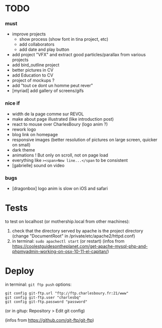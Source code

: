 
# TODO

### must
* improve projects
    * show process (show font in tina project, etc)
    * add collaborators
    * add date and play button
* add project "VFX" and extract good particles/parallax from various projects
* add bird_outline project
* better pictures in CV
* add Education to CV
* project of mockups ?
* add "tout ce dont un homme peut rever"
* [myriad] add gallery of screens/gifs

### nice if
* width de la page comme sur REVOL
* make about page illustrated (like introduction post)
* react to mouse over CharlesBoury (logo anim ?)
* rework logo
* blog link on homepage
* responsive images (better resolution of pictures on large screen, quicker on small)
* dark theme
* animations ! But only on scroll, not on page load
* everything like `><span>New line...</span` to be consistent
* [gabrielle] sound on video

### bugs
* [dragonbox] logo anim is slow on iOS and safari

# Tests
to test on localhost (or mothership.local from other machines):

1. check that the directory served by apache is the project directory (change "DocumentRoot" in /private/etc/apache2/httpd.conf)
2. in terminal: `sudo apachectl start` (or restart)
    (infos from https://coolestguidesontheplanet.com/get-apache-mysql-php-and-phpmyadmin-working-on-osx-10-11-el-capitan/)

# Deploy
in terminal: `git ftp push`
options:

    git config git-ftp.url "ftp://ftp.charlesboury.fr:21/www"
    git config git-ftp.user "charlesbq"
    git config git-ftp.password "password"
    
(or in gitup: Repository > Edit git config)

(infos from https://github.com/git-ftp/git-ftp)